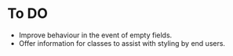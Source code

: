 # To DO

* Improve behaviour in the event of empty fields.
* Offer information for classes to assist with styling by end users.
